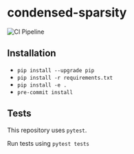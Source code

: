 # condensed-sparsity
![CI Pipeline](https://github.com/calgaryml/condensed-sparsity/actions/workflows/ci.yaml/badge.svg)


## Installation
- `pip install --upgrade pip`
- `pip install -r requirements.txt`
- `pip install -e .`
- `pre-commit install`

## Tests
This repository uses `pytest`.

Run tests using `pytest tests`
